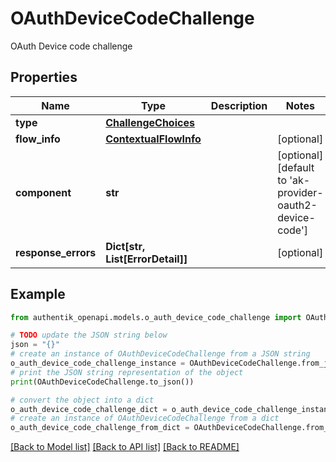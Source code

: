 # OAuthDeviceCodeChallenge

OAuth Device code challenge

## Properties

Name | Type | Description | Notes
------------ | ------------- | ------------- | -------------
**type** | [**ChallengeChoices**](ChallengeChoices.md) |  | 
**flow_info** | [**ContextualFlowInfo**](ContextualFlowInfo.md) |  | [optional] 
**component** | **str** |  | [optional] [default to 'ak-provider-oauth2-device-code']
**response_errors** | **Dict[str, List[ErrorDetail]]** |  | [optional] 

## Example

```python
from authentik_openapi.models.o_auth_device_code_challenge import OAuthDeviceCodeChallenge

# TODO update the JSON string below
json = "{}"
# create an instance of OAuthDeviceCodeChallenge from a JSON string
o_auth_device_code_challenge_instance = OAuthDeviceCodeChallenge.from_json(json)
# print the JSON string representation of the object
print(OAuthDeviceCodeChallenge.to_json())

# convert the object into a dict
o_auth_device_code_challenge_dict = o_auth_device_code_challenge_instance.to_dict()
# create an instance of OAuthDeviceCodeChallenge from a dict
o_auth_device_code_challenge_from_dict = OAuthDeviceCodeChallenge.from_dict(o_auth_device_code_challenge_dict)
```
[[Back to Model list]](../README.md#documentation-for-models) [[Back to API list]](../README.md#documentation-for-api-endpoints) [[Back to README]](../README.md)



